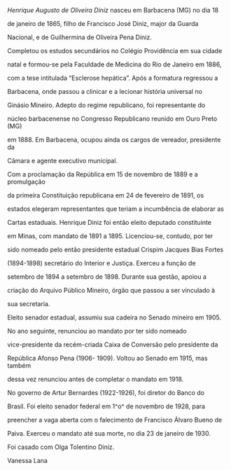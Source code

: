 

*Henrique Augusto de Oliveira Diniz* nasceu em Barbacena (MG) no dia 18

de janeiro de 1865, filho de Francisco José Diniz, major da Guarda

Nacional, e de Guilhermina de Oliveira Pena Diniz.



Completou os estudos secundários no Colégio Providência em sua cidade

natal e formou-se pela Faculdade de Medicina do Rio de Janeiro em 1886,

com a tese intitulada “Esclerose hepática”. Após a formatura regressou a

Barbacena, onde passou a clinicar e a lecionar história universal no

Ginásio Mineiro. Adepto do regime republicano, foi representante do

núcleo barbacenense no Congresso Republicano reunido em Ouro Preto (MG)

em 1888. Em Barbacena, ocupou ainda os cargos de vereador, presidente da

Câmara e agente executivo municipal.



Com a proclamação da República em 15 de novembro de 1889 e a promulgação

da primeira Constituição republicana em 24 de fevereiro de 1891, os

estados elegeram representantes que teriam a incumbência de elaborar as

Cartas estaduais. Henrique Diniz foi então eleito deputado constituinte

em Minas, com mandato de 1891 a 1895. Licenciou-se, contudo, por ter

sido nomeado pelo então presidente estadual Crispim Jacques Bias Fortes

(1894-1898) secretário do Interior e Justiça. Exerceu a função de

setembro de 1894 a setembro de 1898. Durante sua gestão, apoiou a

criação do Arquivo Público Mineiro, órgão que passou a ser vinculado à

sua secretaria.



Eleito senador estadual, assumiu sua cadeira no Senado mineiro em 1905.

No ano seguinte, renunciou ao mandato por ter sido nomeado

vice-presidente da recém-criada Caixa de Conversão pelo presidente da

República Afonso Pena (1906- 1909). Voltou ao Senado em 1915, mas também

dessa vez renunciou antes de completar o mandato em 1918.



No governo de Artur Bernardes (1922-1926), foi diretor do Banco do

Brasil. Foi eleito senador federal em 1^o^ de novembro de 1928, para

preencher a vaga aberta com o falecimento de Francisco Álvaro Bueno de

Paiva. Exerceu o mandato até sua morte, no dia 23 de janeiro de 1930.



Foi casado com Olga Tolentino Diniz.



Vanessa Lana



